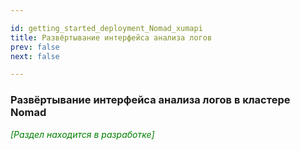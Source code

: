 ```yaml
---

id: getting_started_deployment_Nomad_xumapi
title: Развёртывание интерфейса анализа логов
prev: false
next: false 

---
```


### Развёртывание интерфейса анализа логов в кластере Nomad

<font color="green">

*\[Раздел находится в разработке\]*

</font>